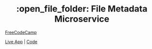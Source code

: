 <h1 align="center">:open_file_folder: File Metadata Microservice</h1>
<p align="left"><a href="https://www.freecodecamp.org/learn/apis-and-microservices/apis-and-microservices-projects/file-metadata-microservice"> FreeCodeCamp </a></p>
<p align="left"><a href="https://boilerplate-project-filemetadata-1.arthur-diesel.repl.co/">Live App</a> | <a href="https://replit.com/@Arthur-Diesel/boilerplate-project-filemetadata-1#.replit"> Code </a></p>